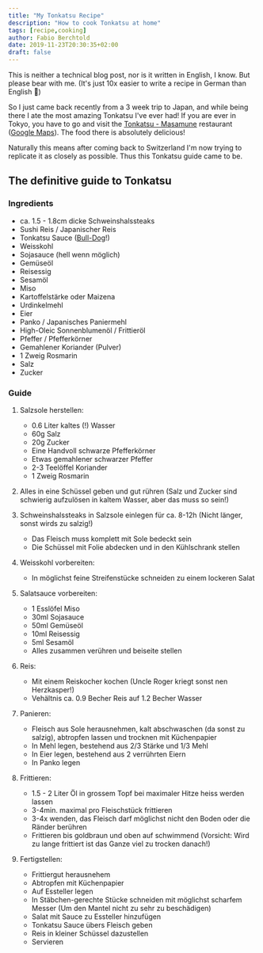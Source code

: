 ```yaml
---
title: "My Tonkatsu Recipe"
description: "How to cook Tonkatsu at home"
tags: [recipe,cooking]
author: Fabio Berchtold
date: 2019-11-23T20:30:35+02:00
draft: false
---
```


This is neither a technical blog post, nor is it written in English, I know. But please bear with me. (It's just 10x easier to write a recipe in German than English 🙈)

So I just came back recently from a 3 week trip to Japan, and while being there I ate the most amazing Tonkatsu I've ever had!
If you are ever in Tokyo, you have to go and visit the [Tonkatsu - Masamune](http://www.tonkatsu-masamune.com/) restaurant ([Google Maps](https://goo.gl/maps/nmqzvcFGHPfA5EZF9)).
The food there is absolutely delicious!

Naturally this means after coming back to Switzerland I'm now trying to replicate it as closely as possible. Thus this Tonkatsu guide came to be.

## The definitive guide to Tonkatsu

### Ingredients

- ca. 1.5 - 1.8cm dicke Schweinshalssteaks
- Sushi Reis / Japanischer Reis
- Tonkatsu Sauce ([Bull-Dog](http://tonkatsu.bulldog.jp/)!)
- Weisskohl
- Sojasauce (hell wenn möglich)
- Gemüseöl
- Reisessig
- Sesamöl
- Miso
- Kartoffelstärke oder Maizena
- Urdinkelmehl
- Eier
- Panko / Japanisches Paniermehl
- High-Oleic Sonnenblumenöl / Frittieröl
- Pfeffer / Pfefferkörner
- Gemahlener Koriander (Pulver)
- 1 Zweig Rosmarin
- Salz
- Zucker

### Guide

1. Salzsole herstellen:
	- 0.6 Liter kaltes (!) Wasser
	- 60g Salz
	- 20g Zucker
	- Eine Handvoll schwarze Pfefferkörner
	- Etwas gemahlener schwarzer Pfeffer
	- 2-3 Teelöffel Koriander
	- 1 Zweig Rosmarin

2. Alles in eine Schüssel geben und gut rühren (Salz und Zucker sind schwierig aufzulösen in kaltem Wasser, aber das muss so sein!)

3. Schweinshalssteaks in Salzsole einlegen für ca. 8-12h (Nicht länger, sonst wirds zu salzig!)
	- Das Fleisch muss komplett mit Sole bedeckt sein
	- Die Schüssel mit Folie abdecken und in den Kühlschrank stellen

4. Weisskohl vorbereiten:
	- In möglichst feine Streifenstücke schneiden zu einem lockeren Salat

5. Salatsauce vorbereiten:
	- 1 Esslöfel Miso
	- 30ml Sojasauce
	- 50ml Gemüseöl
	- 10ml Reisessig
	- 5ml Sesamöl
	- Alles zusammen verühren und beiseite stellen

6. Reis:
	- Mit einem Reiskocher kochen (Uncle Roger kriegt sonst nen Herzkasper!)
	- Vehältnis ca. 0.9 Becher Reis auf 1.2 Becher Wasser

7. Panieren:
	- Fleisch aus Sole herausnehmen, kalt abschwaschen (da sonst zu salzig), abtropfen lassen und trocknen mit Küchenpapier
	- In Mehl legen, bestehend aus 2/3 Stärke und 1/3 Mehl
	- In Eier legen, bestehend aus 2 verrührten Eiern
	- In Panko legen

8. Frittieren:
	- 1.5 - 2 Liter Öl in grossem Topf bei maximaler Hitze heiss werden lassen
	- 3-4min. maximal pro Fleischstück frittieren
	- 3-4x wenden, das Fleisch darf möglichst nicht den Boden oder die Ränder berühren
	- Frittieren bis goldbraun und oben auf schwimmend (Vorsicht: Wird zu lange frittiert ist das Ganze viel zu trocken danach!)

9. Fertigstellen:
	- Frittiergut herausnehem
	- Abtropfen mit Küchenpapier
	- Auf Essteller legen
	- In Stäbchen-gerechte Stücke schneiden mit möglichst scharfem Messer (Um den Mantel nicht zu sehr zu beschädigen)
	- Salat mit Sauce zu Essteller hinzufügen
	- Tonkatsu Sauce übers Fleisch geben
	- Reis in kleiner Schüssel dazustellen
	- Servieren
